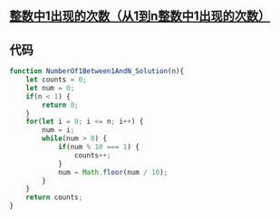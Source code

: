 ## [整数中1出现的次数（从1到n整数中1出现的次数）](https://www.nowcoder.com/practice/bd7f978302044eee894445e244c7eee6?tpId=13&tqId=11184&tPage=2&rp=4&ru=%2Fta%2Fcoding-interviews&qru=%2Fta%2Fcoding-interviews%2Fquestion-ranking)


## 代码
```js
function NumberOf1Between1AndN_Solution(n){
    let counts = 0;
    let num = 0;
    if(n < 1) {
        return 0;
    }
    for(let i = 0; i <= n; i++) {
        num = i;
        while(num > 0) {
            if(num % 10 === 1) {
                counts++;
            }
            num = Math.floor(num / 10);
        }
    }
    return counts;
}
```